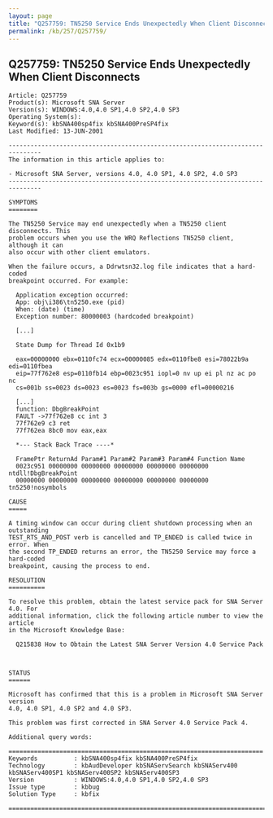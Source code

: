 ```yaml
---
layout: page
title: "Q257759: TN5250 Service Ends Unexpectedly When Client Disconnects"
permalink: /kb/257/Q257759/
---
```


## Q257759: TN5250 Service Ends Unexpectedly When Client Disconnects

	Article: Q257759
	Product(s): Microsoft SNA Server
	Version(s): WINDOWS:4.0,4.0 SP1,4.0 SP2,4.0 SP3
	Operating System(s): 
	Keyword(s): kbSNA400sp4fix kbSNA400PreSP4fix
	Last Modified: 13-JUN-2001
	
	-------------------------------------------------------------------------------
	The information in this article applies to:
	
	- Microsoft SNA Server, versions 4.0, 4.0 SP1, 4.0 SP2, 4.0 SP3 
	-------------------------------------------------------------------------------
	
	SYMPTOMS
	========
	
	The TN5250 Service may end unexpectedly when a TN5250 client disconnects. This
	problem occurs when you use the WRQ Reflections TN5250 client, although it can
	also occur with other client emulators.
	
	When the failure occurs, a Ddrwtsn32.log file indicates that a hard-coded
	breakpoint occurred. For example:
	
	  Application exception occurred:
	  App: obj\i386\tn5250.exe (pid)
	  When: (date) (time)
	  Exception number: 80000003 (hardcoded breakpoint)
	
	  [...]
	
	  State Dump for Thread Id 0x1b9
	
	  eax=00000000 ebx=0110fc74 ecx=00000085 edx=0110fbe8 esi=78022b9a edi=0110fbea
	  eip=77f762e8 esp=0110fb14 ebp=0023c951 iopl=0 nv up ei pl nz ac po nc
	  cs=001b ss=0023 ds=0023 es=0023 fs=003b gs=0000 efl=00000216
	
	  [...]
	  function: DbgBreakPoint
	  FAULT ->77f762e8 cc int 3
	  77f762e9 c3 ret
	  77f762ea 8bc0 mov eax,eax
	
	  *--- Stack Back Trace ----*
	
	  FramePtr ReturnAd Param#1 Param#2 Param#3 Param#4 Function Name
	  0023c951 00000000 00000000 00000000 00000000 00000000 ntdll!DbgBreakPoint
	  00000000 00000000 00000000 00000000 00000000 00000000 tn5250!nosymbols
	
	CAUSE
	=====
	
	A timing window can occur during client shutdown processing when an outstanding
	TEST_RTS_AND_POST verb is cancelled and TP_ENDED is called twice in error. When
	the second TP_ENDED returns an error, the TN5250 Service may force a hard-coded
	breakpoint, causing the process to end.
	
	RESOLUTION
	==========
	
	To resolve this problem, obtain the latest service pack for SNA Server 4.0. For
	additional information, click the following article number to view the article
	in the Microsoft Knowledge Base:
	
	  Q215838 How to Obtain the Latest SNA Server Version 4.0 Service Pack
	
	
	
	STATUS
	======
	
	Microsoft has confirmed that this is a problem in Microsoft SNA Server version
	4.0, 4.0 SP1, 4.0 SP2 and 4.0 SP3.
	
	This problem was first corrected in SNA Server 4.0 Service Pack 4.
	
	Additional query words:
	
	======================================================================
	Keywords          : kbSNA400sp4fix kbSNA400PreSP4fix 
	Technology        : kbAudDeveloper kbSNAServSearch kbSNAServ400 kbSNAServ400SP1 kbSNAServ400SP2 kbSNAServ400SP3
	Version           : WINDOWS:4.0,4.0 SP1,4.0 SP2,4.0 SP3
	Issue type        : kbbug
	Solution Type     : kbfix
	
	=============================================================================
	
